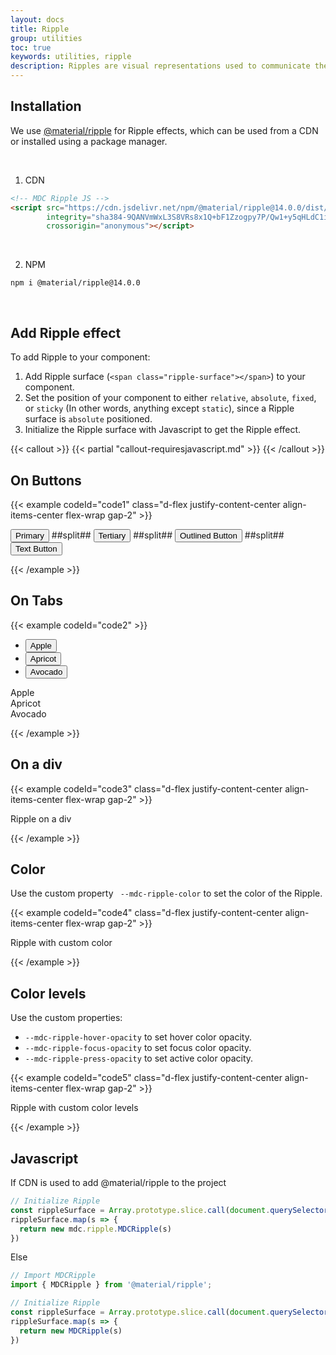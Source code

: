 ```yaml
---
layout: docs
title: Ripple
group: utilities
toc: true
keywords: utilities, ripple
description: Ripples are visual representations used to communicate the status of a component or interactive element.
---
```


## Installation

We use <a class="link-pink" href="https://www.npmjs.com/package/@material/ripple">@material/ripple</a> for Ripple effects,
which can be used from a CDN or installed using a package manager.

<br>

1. CDN
```html
<!-- MDC Ripple JS -->
<script src="https://cdn.jsdelivr.net/npm/@material/ripple@14.0.0/dist/mdc.ripple.min.js"
        integrity="sha384-9QANVmWxL3S8VRs8x1Q+bF1Zzogpy7P/Qw1+y5qHLdC1ig0EuoHg9VbB1SXyecdZ"
        crossorigin="anonymous"></script>
```

<br>

2. NPM 
```console
npm i @material/ripple@14.0.0
```

<br>

## Add Ripple effect

To add Ripple to your component:
1. Add Ripple surface (```<span class="ripple-surface"></span>```) to your component.
2. Set the position of your component to either ```relative```, ```absolute```, ```fixed```, or ```sticky``` 
(In other words, anything except ```static```), since a Ripple surface is ```absolute``` positioned.
3. Initialize the Ripple surface with Javascript to get the Ripple effect.

{{< callout >}}
{{< partial "callout-requiresjavascript.md" >}}
{{< /callout >}}

## On Buttons
{{< example codeId="code1" class="d-flex justify-content-center align-items-center flex-wrap gap-2" >}}

<button type="button" class="btn btn-primary m-1">
  Primary
  <span class="ripple-surface"></span>
</button>
##split##
<button type="button" class="btn btn-tertiary m-1">
  Tertiary
  <span class="ripple-surface"></span>
</button>
##split##
<button type="button" class="btn btn-outline-success m-1">
  Outlined Button
  <span class="ripple-surface"></span>
</button>
##split##
<button type="button" class="btn btn-outline-danger border-0 m-1">
  Text Button
  <span class="ripple-surface"></span>
</button>
 
{{< /example >}}

## On Tabs
{{< example codeId="code2" >}}

<ul class="nav nav-tabs nav-justified primary-indigo base-pink" role="tablist">
  <li class="nav-item" role="presentation">
    <button class="nav-link" data-bs-toggle="tab" role="tab" data-bs-target="#apple">
      Apple
      <span class="ripple-surface"></span>
    </button>
  </li>
  <li class="nav-item" role="presentation">
    <button class="nav-link active" data-bs-toggle="tab" role="tab" data-bs-target="#apricot">
      Apricot
      <span class="ripple-surface"></span>
    </button>
  </li>
  <li class="nav-item" role="presentation">
    <button class="nav-link" data-bs-toggle="tab" role="tab" data-bs-target="#avocado">
      Avocado
      <span class="ripple-surface"></span>
    </button>
  </li>
</ul>
<!-- Tab Panes -->
<div class="tab-content">
  <div class="tab-pane container-fluid fade" role="tabpanel" id="apple">Apple</div>
  <div class="tab-pane container-fluid active" role="tabpanel" id="apricot">Apricot</div>
  <div class="tab-pane container-fluid fade" role="tabpanel" id="avocado">Avocado</div>
</div>

{{< /example >}}

## On a div
{{< example codeId="code3" class="d-flex justify-content-center align-items-center flex-wrap gap-2" >}}

<div class="text-bg-success p-4 position-relative">
  Ripple on a div
  <span class="ripple-surface"></span>
</div>
 
{{< /example >}}

## Color
Use the custom property ``` --mdc-ripple-color``` to set the color of the Ripple.

{{< example codeId="code4" class="d-flex justify-content-center align-items-center flex-wrap gap-2" >}}

<div class="border p-4 position-relative" style="--mdc-ripple-color: blue;">
  Ripple with custom color
  <span class="ripple-surface"></span>
</div>
 
{{< /example >}}

## Color levels
Use the custom properties:
- ```--mdc-ripple-hover-opacity``` to set hover color opacity.
- ```--mdc-ripple-focus-opacity``` to set focus color opacity.
- ```--mdc-ripple-press-opacity``` to set active color opacity.

{{< example codeId="code5" class="d-flex justify-content-center align-items-center flex-wrap gap-2" >}}

<div class="border p-4 position-relative" 
     style="--mdc-ripple-color: blue; --mdc-ripple-hover-opacity: .3; --mdc-ripple-focus-opacity: .4; --mdc-ripple-press-opacity: .5;">
  Ripple with custom color levels
  <span class="ripple-surface"></span>
</div>
 
{{< /example >}}

## Javascript

If CDN is used to add @material/ripple to the project

```javascript
// Initialize Ripple
const rippleSurface = Array.prototype.slice.call(document.querySelectorAll('.ripple-surface'))
rippleSurface.map(s => {
  return new mdc.ripple.MDCRipple(s)
})
```

Else

```javascript
// Import MDCRipple
import { MDCRipple } from '@material/ripple';

// Initialize Ripple
const rippleSurface = Array.prototype.slice.call(document.querySelectorAll('.ripple-surface'))
rippleSurface.map(s => {
  return new MDCRipple(s)
})
```
